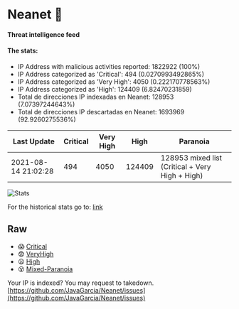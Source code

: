 # Neanet :hocho:
#### Threat intelligence feed
#### The stats:

- IP Address with malicious activities reported: 1822922 (100%)
- IP Address categorized as 'Critical':  494 (0.0270993492865%)
- IP Address categorized as 'Very High':  4050 (0.222170778563%)
- IP Address categorized as 'High':  124409 (6.82470231859)
- Total de direcciones IP indexadas en Neanet:  128953 (7.07397244643%)
- Total de direcciones IP descartadas en Neanet:  1693969 (92.9260275536%)

| Last Update | Critical | Very High | High | Paranoia |
| --- | --- | --- | --- | --- |
| 2021-08-14 21:02:28 | 494 | 4050 | 124409 | 128953 mixed list (Critical + Very High + High)|

![Stats](https://docs.google.com/spreadsheets/d/e/2PACX-1vSnaNMIXVabIpDJjufMlzH7poXnshF3mgd8Is1g9ytUEzVsP5my4Trn8f-xkoLLQ38xpL3HtmUexLo6/pubchart?oid=501124687&format=image)

For the historical stats go to: [link](/stats.csv)
## Raw
- :scream: [Critical](https://raw.githubusercontent.com/JavaGarcia/Neanet/master/blacklists/neanet_critical.txt)
- :fearful: [VeryHigh](https://raw.githubusercontent.com/JavaGarcia/Neanet/master/blacklists/neanet_veryHigh.txtt)
- :frowning: [High](https://raw.githubusercontent.com/JavaGarcia/Neanet/master/blacklists/neanet_high.txt)
- :dizzy_face: [Mixed-Paranoia](https://raw.githubusercontent.com/JavaGarcia/Neanet/master/blacklists/neanet_all.txt)


Your IP is indexed? You may request to takedown. [https://github.com/JavaGarcia/Neanet/issues](https://github.com/JavaGarcia/Neanet/issues)








































































































































































































































































































































































































































































































































































































































































































































































































































































































































































































































































































































































































































































































































































































































































































































































































































































































































































































































































































































































































































































































































































































































































































































































































































































































































































































































































































































































































































































































































































































































































































































































































































































































































































































































































































































































































































































































































































































































































































































































































































































































































































































































































































































































































































































































































































































































































































































































































































































































































































































































































































































































































































































































































































































































































































































































































































































































































































































































































































































































































































































































































































































































































































































































































































































































































































































































































































































































































































































































































































































































































































































































































































































































































































































































































































































































































































































































































































































































































































































































































































































































































































































































































































































































